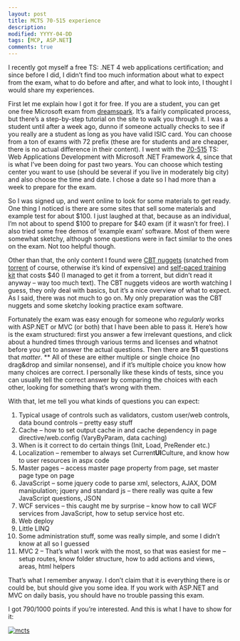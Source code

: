 ```yaml
---
layout: post
title: MCTS 70-515 experience
description:
modified: YYYY-04-DD
tags: [MCP, ASP.NET]
comments: true
---
```

I recently got myself a free TS: .NET 4 web applications certification;
and since before I did, I didn’t find too much information about what to
expect from the exam, what to do before and after, and what to look
into, I thought I would share my experiences.

First let me explain how I got it for free. If you are a student, you
can get one free Microsoft exam from
[dreamspark](https://www.dreamspark.com/Products/Product.aspx?ProductId=24&wa=wsignin1.0&lc=1033).
It’s a fairly complicated process, but there’s a step-by-step tutorial
on the site to walk you through it. I was a student until after a week
ago, dunno if someone actually checks to see if you really are a student
as long as you have valid ISIC card. You can choose from a ton of exams
with 72 prefix (these are for students and are cheaper, there is no
actual difference in their content). I went with the
[70-515](http://www.microsoft.com/learning/en/us/exam.aspx?ID=70-515)
TS: Web Applications Development with Microsoft .NET Framework 4, since
that is what I’ve been doing for past two years. You can choose which
testing center you want to use (should be several if you live in
moderately big city) and also choose the time and date. I chose a date
so I had more than a week to prepare for the exam.

So I was signed up, and went online to look for some materials to get
ready. One thing I noticed is there are some sites that sell some
materials and example test for about \$100. I just laughed at that,
because as an individual, I’m not about to spend \$100 to prepare for
\$40 exam (if it wasn’t for free). I also tried some free demos of
‘example exam’ software. Most of them were somewhat sketchy, although
some questions were in fact similar to the ones on the exam. Not too
helpful though.

Other than that, the only content I found were [CBT
nuggets](http://www.cbtnuggets.com/series/630) (snatched from
[torrent](http://thepiratebay.org/torrent/6016710/CBT_Nuggets_Microsoft_70-515_.NET_4_MCTS_Web_Applications_Develo)
of course, otherwise it’s kind of expensive) and [self-paced training
kit](http://www.amazon.com/MCTS-Self-Paced-Training-Exam-70-515/dp/0735627401)
that costs \$40 (I managed to get it from a torrent, but didn’t read it
anyway – way too much text). The CBT nuggets videos are worth watching I
guess, they only deal with basics, but it’s a nice overview of what to
expect. As I said, there was not much to go on. My only preparation was
the CBT nuggets and some sketchy looking practice exam software.

Fortunately the exam was easy enough for someone who *regularly* works
with ASP.NET or MVC (or both) that I have been able to pass it. Here’s
how is the exam structured: first you answer a few irrelevant questions,
and click about a hundred times through various terms and licenses and
whatnot before you get to answer the actual questions. Then there are
**51** questions that *matter*. ** All of these are either multiple or
single choice (no drag&drop and similar nonsense), and if it’s multiple
choice you know how many choices are correct. I personally like these
kinds of tests, since you can usually tell the correct answer by
comparing the choices with each other, looking for something that’s
wrong with them.

With that, let me tell you what kinds of questions you can expect:

1.  Typical usage of controls such as validators, custom user/web
    controls, data bound controls – pretty easy stuff
2.  Cache – how to set output cache in and cache dependency in page
    directive/web.config (VaryByParam, data caching)
3.  When is it correct to do certain things (Init, Load, PreRender etc.)
4.  Localization – remember to always set Current**UI**Culture, and know
    how to user resources in aspx code
5.  Master pages – access master page property from page, set master
    page type on page
6.  JavaScript – some jquery code to parse xml, selectors, AJAX, DOM
    manipulation; jquery and standard js – there really was quite a few
    JavaScript questions, JSON
7.  WCF services – this caught me by surprise – know how to call WCF
    services from JavaScript, how to setup service host etc.
8.  Web deploy
9.  Little LINQ
10. Some administration stuff, some was really simple, and some I didn’t
    know at all so I guessed
11. MVC 2 – That’s what I work with the most, so that was easiest for me
    – setup routes, know folder structure, how to add actions and views,
    areas, html helpers

That’s what I remember anyway. I don’t claim that it is everything there
is or could be, but should give you some idea. If you work with ASP.NET
and MVC on daily basis, you should have no trouble passing this exam.

I got 790/1000 points if you’re interested. And this is what I have to
show for it:

[![mcts]({{site.url}}/images/www_necronet_org/Windows-Live-Writer/c4efe37aa574_1ABE/mcts_thumb.png "mcts")]({{site.url}}/images/www_necronet_org/Windows-Live-Writer/c4efe37aa574_1ABE/mcts_2.png)
